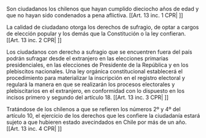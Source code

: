 Son ciudadanos los chilenos que hayan cumplido dieciocho años de edad y que no hayan sido condenados a pena aflictiva. [[Art. 13 inc. 1 CPR| ]]

La calidad de ciudadano otorga los derechos de sufragio, de optar a cargos de elección popular y los demás que la Constitución o la ley confieran. [[Art. 13 inc. 2 CPR| ]]

Los ciudadanos con derecho a sufragio que se encuentren fuera del país podrán sufragar desde el extranjero en las elecciones primarias presidenciales, en las elecciones de Presidente de la República y en los plebiscitos nacionales. Una ley orgánica constitucional establecerá el procedimiento para materializar la inscripción en el registro electoral y regulará la manera en que se realizarán los procesos electorales y plebiscitarios en el extranjero, en conformidad con lo dispuesto en los incisos primero y segundo del artículo 18. [[Art. 13 inc. 3 CPR| ]]

Tratándose de los chilenos a que se refieren los números 2º y 4º del artículo 10, el ejercicio de los derechos que les confiere la ciudadanía estará sujeto a que hubieren estado avecindados en Chile por más de un año. [[Art. 13 inc. 4 CPR| ]]